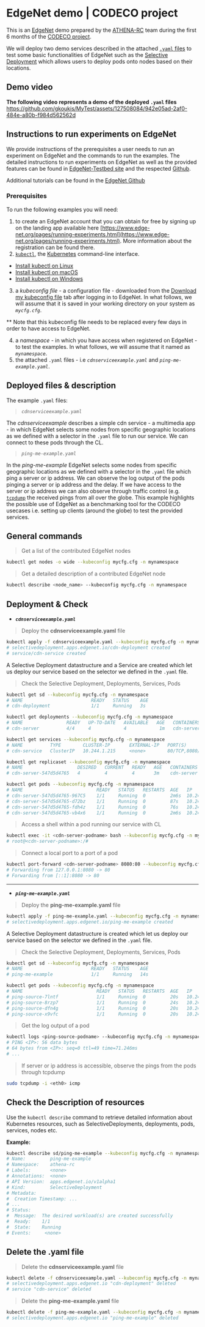 # EdgeNet demo | CODECO project
This is an [EdgeNet](https://www.edge-net.org/) demo prepared by the [ATHENA-RC](https://www.athenarc.gr/en/home) team during the first 6 months of the [CODECO project](https://he-codeco.eu/).

We will deploy two demo services described in the attached [``.yaml`` files](https://kubernetes.io/docs/concepts/overview/working-with-objects/kubernetes-objects/) to test some basic functionalities of EdgeNet such as the [Selective Deployment](https://github.com/EdgeNet-project/edgenet/blob/main/docs/custom_resources.md#selective-deployment) which allows users to deploy pods onto nodes based on their locations.

## Demo video
**The following video represents a demo of the deployed ``.yaml`` files**
https://github.com/gkoukis/MyTest/assets/127508084/942e05ad-2af0-484e-a80b-f984d562562d

## Instructions to run experiments on EdgeNet
We provide instructions of the prerequisites a user needs to run an experiment on EdgeNet and the commands to run the examples. The detailed instructions to run experiments on EdgeNet as well as the provided features can be found in [EdgeNet-Testbed site](https://www.edge-net.org/pages/running-experiments.html) and the respected [Github](https://github.com/EdgeNet-project/edgenet).

Additional tutorials can be found in the [EdgeNet Github](https://github.com/EdgeNet-project/edgenet/tree/main/docs/tutorials/old)

### Prerequisites
To run the following examples you will need:
1. to create an EdgeNet account that you can obtain for free by signing up on the landing app available here [https://www.edge-net.org/pages/running-experiments.html](https://www.edge-net.org/pages/running-experiments.html). More information about the registration can be found there.
2. [``kubectl``](https://kubernetes.io/docs/reference/kubectl/overview/), the [Kubernetes](https://kubernetes.io/) command-line interface.

- [Install kubectl on Linux](https://kubernetes.io/docs/tasks/tools/install-kubectl-linux)
- [Install kubectl on macOS](https://kubernetes.io/docs/tasks/tools/install-kubectl-macos)
- [Install kubectl on Windows](https://kubernetes.io/docs/tasks/tools/install-kubectl-windows)

3. a *kubeconfig file* - a configuration file - downloaded from the [Download my kubeconfig file](https://landing.edge-net.org) tab after logging in to EdgeNet. In what follows, we will assume that it is saved in your working directory on your system as *``mycfg.cfg``*.

** Note that this kubeconfig file needs to be replaced every few days in order to have access to EdgeNet.


4. a *namespace* - in which you have access when registered on EdgeNet - to test the examples. In what follows, we will assume that it named as *``mynamespace``*. 
5. the attached ``.yaml`` files - i.e *``cdnserviceexample.yaml``* and *``ping-me-example.yaml``*.


## Deployed files & description
The example ``.yaml`` files:
> *``cdnserviceexample.yaml``*

The *cdnserviceexample* describes a simple cdn service - a multimedia app - in which EdgeNet selects some nodes from specific geographic locations as we defined with a selector in the ``.yaml`` file to run our service. We can connect to these pods through the CL.

> *``ping-me-example.yaml``*

In the *ping-me-example* EdgeNet selects some nodes from specific geographic locations as we defined with a selector in the ``.yaml`` file which ping a server or ip address. We can observe the log output of the pods pinging a server or ip address and the delay. If we have access to the server or ip address we can also observe through traffic control (e.g. [``tcpdump``](https://www.tcpdump.org/index.html#latest-releases) the received pings from all over the globe. This example highlights the possible use of EdgeNet as a benchmarking tool for the CODECO usecases i.e. setting up clients (around the globe) to test the provided services.


## General commands
> Get a list of the contributed EdgeNet nodes
```bash
kubectl get nodes -o wide --kubeconfig mycfg.cfg -n mynamespace
```
> Get a detailed description of a contributed EdgeNet node
```bash
kubectl describe <node_name> --kubeconfig mycfg.cfg -n mynamespace
```

## Deployment & Check
+ ***``cdnserviceexample.yaml``***
> Deploy the **cdnserviceexample.yaml** file
```bash
kubectl apply -f cdnserviceexample.yaml --kubeconfig mycfg.cfg -n mynamespace
# selectivedeployment.apps.edgenet.io/cdn-deployment created
# service/cdn-service created
```
A Selective Deployment datastructure and a Service are created which let us deploy our service based on the selector we defined in the ``.yaml`` file.
> Check the Selective Deployment, Deployments, Services, Pods
```bash
kubectl get sd --kubeconfig mycfg.cfg -n mynamespace
# NAME                         READY   STATUS    AGE
# cdn-deployment               1/1     Running   3s
```
```bash
kubectl get deployments --kubeconfig mycfg.cfg -n mynamespace
# NAME                READY   UP-TO-DATE   AVAILABLE   AGE   CONTAINERS          IMAGES               SELECTOR
# cdn-server          4/4     4            4            1m   cdn-server          emamatas/appserver   app=cdn-server
```
```bash
kubectl get services --kubeconfig mycfg.cfg -n mynamespace
# NAME          TYPE        CLUSTER-IP       EXTERNAL-IP   PORT(S)           AGE   SELECTOR
# cdn-service   ClusterIP   10.244.1.215     <none>        80/TCP,8080/TCP   3m   app=cdn-server
```
```bash
kubectl get replicaset --kubeconfig mycfg.cfg -n mynamespace
# NAME                    DESIRED   CURRENT   READY   AGE   CONTAINERS   IMAGES               SELECTOR
# cdn-server-547d5d4765   4         4         4       3m    cdn-server   emamatas/appserver   app=cdn-server,pod-template-hash=547d5d4765
```
```bash
kubectl get pods --kubeconfig mycfg.cfg -n mynamespace
# NAME                           READY   STATUS   RESTARTS  AGE   IP             NODE
# cdn-server-547d5d4765-967C5    1/1     Running  0         2m6s  10.244.1.14    jp-13-c9fe.edge-net.io
# cdn-server-547d5d4765-d72bz    1/1     Running  0         87s   10.244.72.19   geni-us-ga-035b.edge-net.io
# cdn-server-547d5d4765-fdh4z    1/1     Running  0         76s   10.244.74.22   geni-us-hi-1bf2.edge-net.io
# cdn-server-547d5d4765-vb4x6    1/1     Running  0         2m6s  10.244.8.26    geni-us-oh-90fb.edge-net.io
```

> Access a shell within a pod running our service with CL
```bash
kubectl exec -it <cdn-server-podname> bash --kubeconfig mycfg.cfg -n mynamespace
# root@<cdn-server-podname>:/#
```
> Connect a local port to a port of a pod
```bash
kubectl port-forward <cdn-server-podname> 8080:80 --kubeconfig mycfg.cfg -n mynamespace
# Forwarding from 127.0.0.1:8080 -> 80
# Forwarding from [::1]:8080 -> 80
```


---
+ ***``ping-me-example.yaml``***
> Deploy the **ping-me-example.yaml** file
```bash
kubectl apply -f ping-me-example.yaml --kubeconfig mycfg.cfg -n mynamespace
# selectivedeployment.apps.edgenet.io/ping-me-example created
```
A Selective Deployment datastructure is created which let us deploy our service based on the selector we defined in the ``.yaml`` file.
> Check the Selective Deployment, Deployments, Services, Pods
```bash
kubectl get sd --kubeconfig mycfg.cfg -n mynamespace
# NAME                         READY   STATUS    AGE
# ping-me-example              1/1     Running   14s
```
```bash
kubectl get pods --kubeconfig mycfg.cfg -n mynamespace
# NAME                           READY   STATUS   RESTARTS  AGE   IP             NODE
# ping-source-7lntf              1/1     Running  0         20s   10.244.74.24   geni-us-hi-1bf2.edge-net.io
# ping-source-8rzp7              1/1     Running  0         24s   10.244.5.95    de-ni-5793.edge-net.io
# ping-source-dfn4g              1/1     Running  0         20s   10.244.86.20   geni-us-ca-3c7f.edge-net.io
# ping-source-x9vfc              1/1     Running  0         20s   10.244.2.101   edgenet-ingress.planet-lab.eu
```

> Get the log output of a pod
```bash
kubectl logs <ping-source-podname> --kubeconfig mycfg.cfg -n mynamespace
# PING <IP>: 56 data bytes
# 64 bytes from <IP>: seq=0 ttl=49 time=71.246ms
# ...
```
> If server or ip address is accessible, observe the pings from the pods through tcpdump
```bash
sudo tcpdump -i <eth0> icmp
```

## Check the Description of resources
Use the ``kubectl describe`` command to retrieve detailed information about Kubernetes resources, such as SelectiveDeployments, deployments, pods, services, nodes etc.

**Example:**
```bash
kubectl describe sd/ping-me-example --kubeconfig mycfg.cfg -n mynamespace
# Name:         ping-me-example
# Namespace:    athena-rc
# Labels:       <none>
# Annotations:  <none>
# API Version:  apps.edgenet.io/v1alpha1
# Kind:         SelectiveDeployment
# Metadata:
#  Creation Timestamp: ...
# ...
# Status:
#  Message:  The desired workload(s) are created successfully
#  Ready:    1/1
#  State:    Running
# Events:     <none>
```

## Delete the .yaml file
> Delete the **cdnserviceexample.yaml** file
```bash
kubectl delete -f cdnserviceexample.yaml --kubeconfig mycfg.cfg -n mynamespace
# selectivedeployment.apps.edgenet.io "cdn-deployment" deleted
# service "cdn-service" deleted
```
> Delete the **ping-me-example.yaml** file
```bash
kubectl delete -f ping-me-example.yaml --kubeconfig mycfg.cfg -n mynamespace
# selectivedeployment.apps.edgenet.io "ping-me-example" deleted
```
